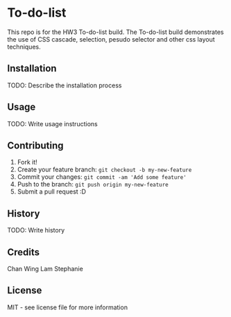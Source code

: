# To-do-list

This repo is for the HW3 To-do-list build. The To-do-list build demonstrates the use of CSS cascade, selection, pesudo selector and other css layout techniques.

## Installation

TODO: Describe the installation process

## Usage

TODO: Write usage instructions

## Contributing

1. Fork it!
2. Create your feature branch: `git checkout -b my-new-feature`
3. Commit your changes: `git commit -am 'Add some feature'`
4. Push to the branch: `git push origin my-new-feature`
5. Submit a pull request :D

## History

TODO: Write history

## Credits

Chan Wing Lam Stephanie

## License

MIT - see license file for more information
